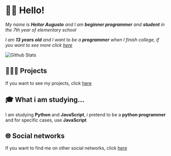 # 👋🏽 Hello!

*My name is **Heitor Augusto** and I am **beginner programmer** and **student** in the 7th year of elementary school*

*I am **13 years old** and I want to be a **programmer** when I finish college, if you want to see more click [here](https://github.com/HeitorAugustoLN/HeitorAugustoLN/blob/master/RESUME.md)*

![Github Stats](https://github-readme-stats.vercel.app/api?username=HeitorAugustoLN&show_icons=true)

## 👨🏽‍💻 Projects

If you want to see my projects, click [here](https://github.com/HeitorAugustoLN/HeitorAugustoLN/blob/master/PROJECTS.md)

## 🎓 What i am studying...

I am studying **Python** and **JavaScript**, i pretend to be a **python programmer** and for specific cases, use **JavaScript**

## 🌐 Social networks

If you want to find me on other social networks, click [here]()
